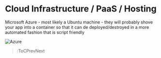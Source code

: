 # Cloud Infrastructure / PaaS / Hosting

Microsoft Azure - most likely a Ubuntu machine - they will probably shove your app into a container so that it can de deployed/destroyed in a more automated fashion that is script friendly

![Azure](https://i1.wp.com/msandbu.org/wp-content/uploads/2019/04/microsoft-azure-500x500.png?w=480)


> :ToCPrevNext